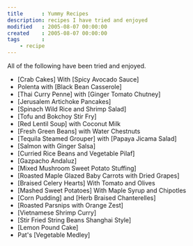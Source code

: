 ```yaml
---
title      : Yummy Recipes
description: recipes I have tried and enjoyed
modified   : 2005-08-07 00:00:00
created    : 2005-08-07 00:00:00
tags       :
    - recipe
---
```


All of the following have been tried and enjoyed.

* [Crab Cakes] With [Spicy Avocado Sauce]
* Polenta with [Black Bean Casserole]
* [Thai Curry Penne] with [Ginger Tomato Chutney]
* [Jerusalem Artichoke Pancakes]
* [Spinach Wild Rice and Shrimp Salad]
* [Tofu and Bokchoy Stir Fry]
* [Red Lentil Soup] with Coconut Milk
* [Fresh Green Beans] with Water Chestnuts
* [Tequila Steamed Grouper] with [Papaya Jicama Salad]
* [Salmon with Ginger Salsa]
* [Curried Rice Beans and Vegetable Pilaf]
* [Gazpacho Andaluz]
* [Mixed Mushroom Sweet Potato Stuffing]
* [Roasted Maple Glazed Baby Carrots with Dried Grapes]
* [Braised Celery Hearts] With Tomato and Olives
* [Mashed Sweet Potatoes] With Maple Syrup and Chipotles
* [Corn Pudding] and [Herb Braised Chanterelles]
* [Roasted Parsnips with Orange Zest]
* [Vietnamese Shrimp Curry]
* [Stir Fried String Beans Shanghai Style]
* [Lemon Pound Cake]
* Pat's [Vegetable Medley]
